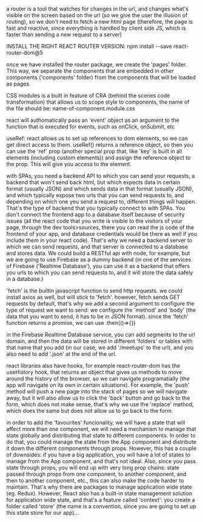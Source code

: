 a router is a tool that watches for changes in the url, and changes what's visible on the screen based on the url (so we give the user the illusion of routing), so we don't need to fetch a new html page (therefore, the page is fast and reactive, since everything is handled by client side JS, which is faster than sending a new request to a server)

INSTALL THE RIGHT REACT ROUTER VERSION:
npm install --save react-router-dom@5

once we have installed the router package, we create the 'pages' folder. This way, we separate the components that are embedded in other components ('components' folder) from the components that will be loaded as pages.

CSS modules is a built in feature of CRA (behind the scenes code transformation) that allows us to scope style to components, the name of the file should be: name-of-component.module.css

react will authomatically pass an 'event' object as an argument to the function that is executed for events, such as onClick, onSubmit, etc

useRef: react allows us to set up references to dom elements, so we can get direct access to them. useRef() returns a reference object, so then you can use the 'ref' prop (another special prop that, like 'key' is built in all elements (including custom elements)) and assign the reference object to the prop. This will give you access to the element.

with SPAs, you need a backend API to which you can send your requests, a backend that won't send back html, but which expects data in certain format (usually JSON) and which sends data in that format (usually JSON), and which typically expose two urls that you can send requests to, and depending on which one you send a request to, different things will happen. That's the type of backend that you typically connect to with SPAs. You don't connect the frontend app to a database itself because of security issues (all the react code that you write is visible to the visitors of your page, through the dev tools>sources, there you can read the js code of the frontend of your app, and database credentials would be there as well if you include them in your react code). That's why we need a backend server to which we can send requests, and that server is connected to a database and stores data. We could build a RESTful api with node, for example, but we are going to use Firebase as a dummy backend (in one of the services of Firebase ('Realtime Database'), you can use it as a backend that offers you urls to which you can send requests to, and it will store the data safely in a database.)

'fetch' is the builtin javascript function to send http requests. we could install axios as well, but will stick to 'fetch'. however, fetch sends GET requests by default, that's why we add a second argument to configure the type of request we want to send: we configure the 'method' and 'body' (the data that you want to send, it has to be in JSON format). since the 'fetch' function returns a promise, we can use .then(()=>{})

in the Firebase Realtime Database service, you can add segments to the url domain, and then the data will be stored in different 'folders' or tables with that name that you add (in our case, we add '/meetups' to the url), and you also need to add '.json' at the end of the url.

react libraries also have hooks, for example react-router-dom has the useHistory hook, that returns an object that gives us methods to move around the history of the browser, so we can navigate programatially (the app will navigate on its own in certain situations). For example, the 'push' method will push a new page into the stack of pages so we will navigate away, but it will also allow us to click the 'back' button and go back to the form, which does not make sense, that's why we use the 'replace' method, which does the same but does not allow us to go back to the form.

in order to add the 'favourites' funcionality, we will have a state that will affect more than one component, we will need a mechanism to manage that state globally and distributing that state to different components. In order to do that, you could manage the state from the App component and distribute it down the different components through props. However, this has a couple of downsides: if you have a big application, you will have a lot of states to manage from the App component, and that's not ideal. Also, since you pass state through props, you will end up with very long prop chains: state passed through props from one component, to another component, and then to another component, etc., this can also make the code harder to maintain. That's why there are packages to manage application wide state (eg. Redux). However, React also has a built-in state management solution for application wide state, and that's a feature called 'context': you create a folder called 'store' (the name is a convention, since you are going to set up this state store for our app)...
